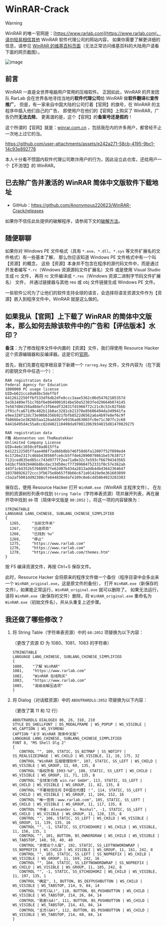 # WinRAR-Crack

> [!WARNING]
> WinRAR 的唯一官网是：[https://www.rarlab.com](https://www.rarlab.com)，请勿轻易相信其他 WinRAR 软件代理公司的网站内容，
> 如果你需要了解更详细的信息，请参见 [WinRAR 的维基百科页面](https://zh.wikipedia.org/zh-cn/WinRAR)（无法正常访问维基百科的大陆用户请看下面的网页截图）。
> 
> ![image](https://github.com/user-attachments/assets/add2fda3-5674-4022-8f6d-f7515b104149)

## 前言

WinRAR 一直是全世界电脑用户常用的压缩软件。
正因如此，WinRAR 的开发团队 RarLab 会在世界各地寻找当地的**软件代理公司**给 WinRAR 做**软件翻译**和**宣传推广**。
但是，有一家来自中国大陆的公司打着【官网】的旗号，在 WinRAR 的主程序中插入他们自己的广告，
即使用户在他们的【官网】上购买了 WinRAR，广告仍然**无法去除**。
更离谱的是，这个【官网】的**备案号还是假的**！

这个所谓的【官网】就是：[winrar.com.cn](https://www.winrar.com.cn/) ，包括我在内的许多用户，都曾经不止一次地上过它的当。

https://github.com/user-attachments/assets/e242a271-58cb-4195-9bc1-14c93e892778

本人十分看不惯国内软件代理公司欺诈用户的行为，因此设立此仓库，还给用户一个【不流氓】的 WinRAR。

## 已去除广告并激活的 WinRAR 简体中文版软件下载地址

- GitHub：https://github.com/Anonymous220623/WinRAR-Crack/releases

如果你不信任此处提供的破解程序，请参阅下文的[破解方法](#如果我从官网上下载了-winrar-的简体中文版本那么如何去除该软件中的广告和评估版本水印)。

## 随便聊聊

如果你对 Windows PE 文件格式（具有 `*.exe`、`*.dll`、`*.sys` 等文件扩展名的文件格式）有一些基本了解，
那么你应该知道 Windows PE 文件格式中有一个叫【资源】的概念，
这些【资源】本身并不包含在程序的源代码文件中，而是通过开发者编写 `*.rc`（Windows 资源源码文件扩展名）文件
或是使用 Visual Studio 生成 rc 文件，
再将 rc 文件编译成 `*.res`（Windows 资源二进制字节码文件扩展名） 文件，
并通过链接器与其他 res 或 obj 文件链接生成 Windows PE 文件。

一些软件公司为了让他们的软件支持全球的语言，会选择将语言资源文件作为【资源】嵌入到程序文件中，WinRAR 就是这么做的。

## 如果我从【官网】上下载了 WinRAR 的简体中文版本，那么如何去除该软件中的广告和【评估版本】水印？

**备注**：为了修改程序文件中内置的【资源】文件，我们得使用 Resource Hacker 这个资源编辑器和反编译器。这是它的[官网](https://www.angusj.com/resourcehacker/)。

首先，我们先要在程序根目录下新建一个 `rarreg.key` 文件，文件内容为（在下面的密钥文件中任选一个）：


```
RAR registration data
Federal Agency for Education
1000000 PC usage license
UID=b621cca9a84bc5deffbf
6412612250ffbf533df6db2dfe8ccc3aae5362c06d54762105357d
5e3b1489e751c76bf6e0640001014be50a52303fed29664b074145
7e567d04159ad8defc3fb6edf32831fd1966f72c21c0c53c02fbbb
2f91cfca671d9c482b11b8ac3281cb21378e85606494da349941fa
e9ee328f12dc73e90b6356b921fbfb8522d6562a6a4b97e8ef6c9f
fb866be1e3826b5aa126a4d2bfe9336ad63003fc0e71c307fc2c60
64416495d4c55a0cc82d402110498da970812063934815d81470829275
```

```
RAR registration data
F黵 Abonnenten von TheReatekker
Unlimited Company License
UID=4e6c1650cdf8ad615ffa
64122122505ffaae408f7ad66b8bb746f58d6fa12007f52f099ed4
6c1726e2317c46bb430560fce6cb5ffde62890079861be57638717
7131ced835ed65cc743d9777f2ea71a8e32c7e593cf66794343565
b41bcf56929486b8bcdac33d50ecf77399604752331f0c57e362ab
443f1c64352b57668957fe62d07b434a2813addb4dbd3642364647
103788926272ccc3fb675e8b657f8b66c671e01419e9e361603899
c5a2af5001dd92308cfe644830edafe109c0e6cdd5864023283383
```

保存后，使用 Resource Hacker 打开 `WinRAR.exe`（WinRAR 主程序文件），
在左侧的资源树形列表中找到 `String Table`（字符串表资源）项并展开列表，再在展开项中找到 `80` 项（简体中文版是 `80:2052` ），将这一项的内容替换为：

```
STRINGTABLE
LANGUAGE LANG_CHINESE, SUBLANG_CHINESE_SIMPLIFIED
{
  1265, 	"当前文件夹"
  1267, 	"已选项目"
  1268, 	"已找到 %u"
  1269, 	"停止"
  1275, 	"https://www.rarlab.com"
  1276, 	"https://www.rarlab.com"
  1278, 	"https://www.rarlab.com/themes.htm"
}
```

按 F5 编译资源文件，再按 Ctrl+S 保存文件。

此时，Resource Hacker 会将原来的程序文件做一个备份（程序目录中会多出来一个 `WinRAR_original.exe`，这是原文件的备份），
打开 `WinRAR.exe`（新保存的文件），如果能正常运行，`WinRAR_original.exe` 就可以删除了。
如果无法运行，请将 `WinRAR.exe`（新保存的文件）删除，将 `WinRAR_original.exe` 重命名为 `WinRAR.exe`（初始文件名），并从头重复上述步骤。 

## 我还做了哪些修改？

1. 将 String Table（字符串表资源）中的 `68:2052` 项替换为以下内容：

   （更改了资源 ID 为 1080、1081、1083 的字符串）

   ```
   STRINGTABLE
   LANGUAGE LANG_CHINESE, SUBLANG_CHINESE_SIMPLIFIED
   {
   1080, 	"了解 WinRAR"
   1081, 	"https://www.rarlab.com"
   1082, 	"WinRAR 在线购买"
   1083, 	"https://www.rarlab.com"
   1085, 	"高级自解压选项"
   }
   ```

2. 将 Dialog（对话框资源）中的 `ABOUTRARDLG:2052` 项替换为以下内容：

   （更改了第 11 和 12 行）

   ```
   ABOUTRARDLG DIALOGEX 86, 26, 310, 210
   STYLE DS_SHELLFONT | DS_MODALFRAME | WS_POPUP | WS_VISIBLE | WS_CAPTION | WS_SYSMENU
   CAPTION "关于 WinRAR 简体中文版"
   LANGUAGE LANG_CHINESE, SUBLANG_CHINESE_SIMPLIFIED
   FONT 8, "MS Shell Dlg 2"
   {
      CONTROL "", 109, STATIC, SS_BITMAP | SS_NOTIFY | SS_REALSIZEIMAGE | WS_CHILD | WS_VISIBLE, 11, 10, 175, 32 
      CONTROL "WinRAR 压缩管理软件", 107, STATIC, SS_LEFT | WS_CHILD | WS_VISIBLE | WS_GROUP, 11, 60, 135, 8 
      CONTROL "版权所有 1993-%d", 108, STATIC, SS_LEFT | WS_CHILD | WS_VISIBLE | WS_GROUP, 11, 71, 135, 8 
      CONTROL "全球发行商 win.rar GmbH", 113, STATIC, SS_LEFT | WS_CHILD | WS_VISIBLE | WS_GROUP, 11, 82, 135, 8 
      CONTROL "不要相信任何【中国总代理】！", 114, STATIC, SS_LEFT | WS_CHILD | WS_VISIBLE | WS_GROUP, 11, 104, 152, 16 
      CONTROL "唯一官网：www.rarlab.com", 105, STATIC, SS_LEFT | WS_CHILD | WS_VISIBLE | WS_GROUP, 11, 117, 135, 8 
      CONTROL "作者: Alexander L. Roshal", -1, STATIC, SS_LEFT | WS_CHILD | WS_VISIBLE | WS_GROUP, 11, 128, 135, 8 
      CONTROL "", 106, STATIC, SS_LEFT | WS_CHILD | WS_VISIBLE | WS_GROUP, 11, 139, 135, 16 
      CONTROL "", -1, STATIC, SS_ETCHEDHORZ | WS_CHILD | WS_VISIBLE, 11, 156, 135, 1 
      CONTROL "", 101, BUTTON, BS_OWNERDRAW | WS_CHILD | WS_VISIBLE | WS_TABSTOP, 148, 59, 40, 40 
      CONTROL "非商业个人版", 102, STATIC, SS_LEFTNOWORDWRAP | SS_NOPREFIX | WS_CHILD | WS_VISIBLE | WS_GROUP, 11, 161, 242, 8 
      CONTROL "", 103, STATIC, SS_LEFT | SS_NOPREFIX | WS_CHILD | WS_VISIBLE | WS_GROUP, 11, 169, 242, 16 
      CONTROL "", 104, STATIC, SS_LEFTNOWORDWRAP | SS_NOPREFIX | WS_CHILD | WS_VISIBLE | WS_GROUP, 11, 185, 242, 8 
      CONTROL "", -1, STATIC, SS_ETCHEDHORZ | WS_CHILD | WS_VISIBLE, 11, 197, 135, 1 
      CONTROL "确定", 1, BUTTON, BS_DEFPUSHBUTTON | WS_CHILD | WS_VISIBLE | WS_TABSTOP, 214, 9, 84, 14 
      CONTROL "许可(&L)", 110, BUTTON, BS_PUSHBUTTON | WS_CHILD | WS_VISIBLE | WS_TABSTOP, 214, 26, 84, 14 
      CONTROL "致谢(&A)", 111, BUTTON, BS_PUSHBUTTON | WS_CHILD | WS_VISIBLE | WS_TABSTOP, 214, 43, 84, 14 
      CONTROL "主页(&H)", 112, BUTTON, BS_PUSHBUTTON | WS_CHILD | WS_VISIBLE | WS_TABSTOP, 214, 60, 84, 14 
   }
   ```
